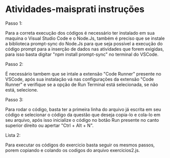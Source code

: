 # Atividades-maisprati instruções

Passo 1:

Para a correta execução dos códigos é necessário ter instalado em sua maquina o Visual Studio Code e o Node.Js, também é preciso que se instale a biblioteca prompt-sync do Node.Js para que seja possível a execução do código prompt para a inserção de dados nas atividades que forem exigidas, para isso basta digitar "npm install prompt-sync" no terminal do VSCode.

Passo 2:

É necessário tambem que se intale a extensão "Code Runner" presente no VSCode, após sua instalação vá nas configurações da extensão "Code Runner" e verifique se a opção de Run Terminal está selecionada, se não está, selecione.

Passo 3:

Para rodar o código, basta ter a primeira linha do arquivo já escrita em seu código e selecionar o código da questão que deseja copia-lo e cola-lo em seu arquivo, após isso inicialize o código no botão Run presente no canto superior direito ou apertar "Ctrl + Alt + N".

Lista 2:

Para executar os códigos do exercicio basta seguir os mesmos passos, porem copiando e colando os codigos do arquivo exercicios2.js.
